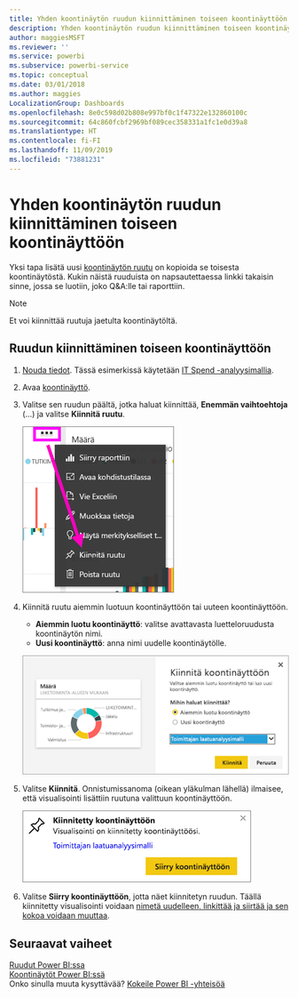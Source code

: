 ```yaml
---
title: Yhden koontinäytön ruudun kiinnittäminen toiseen koontinäyttöön
description: Yhden koontinäytön ruudun kiinnittäminen toiseen koontinäyttöön
author: maggiesMSFT
ms.reviewer: ''
ms.service: powerbi
ms.subservice: powerbi-service
ms.topic: conceptual
ms.date: 03/01/2018
ms.author: maggies
LocalizationGroup: Dashboards
ms.openlocfilehash: 8e0c598d02b808e997bf0c1f47322e132860100c
ms.sourcegitcommit: 64c860fcbf2969bf089cec358331a1fc1e0d39a8
ms.translationtype: HT
ms.contentlocale: fi-FI
ms.lasthandoff: 11/09/2019
ms.locfileid: "73881231"
---
```

# <a name="pin-a-tile-from-one-dashboard-to-another-dashboard"></a>Yhden koontinäytön ruudun kiinnittäminen toiseen koontinäyttöön
Yksi tapa lisätä uusi [koontinäytön ruutu](consumer/end-user-tiles.md) on kopioida se toisesta koontinäytöstä. Kukin näistä ruuduista on napsautettaessa linkki takaisin sinne, jossa se luotiin, joko Q&A:lle tai raporttiin. 

> [!NOTE]
> Et voi kiinnittää ruutuja jaetulta koontinäytöltä.

## <a name="pin-a-tile-to-another-dashboard"></a>Ruudun kiinnittäminen toiseen koontinäyttöön
1. [Nouda tiedot](service-get-data.md). Tässä esimerkissä käytetään [IT Spend -analyysimallia](sample-it-spend.md).
2. Avaa [koontinäyttö](consumer/end-user-dashboards.md).
3. Valitse sen ruudun päältä, jotka haluat kiinnittää, **Enemmän vaihtoehtoja** (...) ja valitse **Kiinnitä ruutu**.  
   
   ![kolmen pisteen valikko](media/service-pin-tile-to-another-dashboard/power-bi-pin-another-dash.png)
4. Kiinnitä ruutu aiemmin luotuun koontinäyttöön tai uuteen koontinäyttöön. 
   
   * **Aiemmin luotu koontinäyttö**: valitse avattavasta luetteloruudusta koontinäytön nimi.
   * **Uusi koontinäyttö**: anna nimi uudelle koontinäytölle.
   
   ![Kiinnitä koontinäyttöön -valintaikkuna](media/service-pin-tile-to-another-dashboard/pbi_pintoanotherdash.png)
5. Valitse **Kiinnitä**.
   Onnistumissanoma (oikean yläkulman lähellä) ilmaisee, että visualisointi lisättiin ruutuna valittuun koontinäyttöön.
   
   ![Kiinnitetty koontinäyttöön -ikkuna](media/service-pin-tile-to-another-dashboard/power-bi-pin-success.png)
6. Valitse **Siirry koontinäyttöön**, jotta näet kiinnitetyn ruudun. Täällä kiinnitetty visualisointi voidaan [nimetä uudelleen, linkittää ja siirtää ja sen kokoa voidaan muuttaa](service-dashboard-edit-tile.md).

## <a name="next-steps"></a>Seuraavat vaiheet
[Ruudut Power BI:ssa](consumer/end-user-tiles.md)  
[Koontinäytöt Power BI:ssä](consumer/end-user-dashboards.md)  
Onko sinulla muuta kysyttävää? [Kokeile Power BI -yhteisöä](https://community.powerbi.com/)

